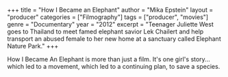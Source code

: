 +++
title = "How I Became an Elephant"
author = "Mika Epstein"
layout = "producer"
categories = ["Filmography"]
tags = ["producer", "movies"]
genre = "Documentary"
year = "2012"
excerpt = "Teenager Juliette West goes to Thailand to meet famed elephant savior Lek Chailert and help transport an abused female to her new home at a sanctuary called Elephant Nature Park."
+++

How I Became An Elephant is more than just a film. It's one girl's story... which led to a movement, which led to a continuing plan, to save a species.